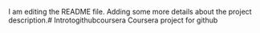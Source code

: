 I am editing the README file. Adding some more details about the project description.# Introtogithubcoursera
Coursera project for github
